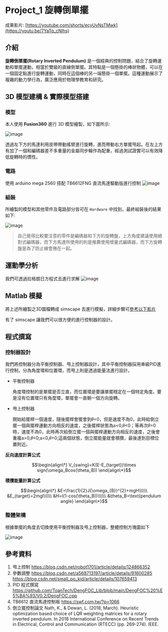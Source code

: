 Project_1 旋轉倒單擺
===
成果影片: [https://youtube.com/shorts/ecyUvNsTMwk](https://youtu.be/7YaTq_cNlhs)

介紹
---
**旋轉倒單擺(Rotary Inverted Pendulum)** 是一個經典的控制問題，結合了旋轉運動和單擺運動，相當於雙級的直線倒單擺。其特點是一個懸掛的棒狀物體，可以在一個固定點進行旋轉運動，同時在這個棒的另一端懸掛一個單擺。這種運動展示了複雜的動力學行為，廣泛應用於物理學教育和研究。

3D 模型建構 & 實際模型搭建
---
### 模型
本人使用 **Fusion360** 進行 3D 模型繪製，如下圖所示:

![image](IMG/pendulum_3D_model.png)

透過左下方的馬達利用皮帶帶動搖臂進行旋轉，進而帶動右方單擺甩起。在左上方有加了一個和編碼器差不多重量的金屬同步輪作為配重，經過測試證實可以有效降低旋轉時的慣性。

### 電路
使用 arduino mega 2560 搭配 TB6612FNG 直流馬達驅動版進行控制
![image](IMG/electric.jpg)

### 組裝
所繪製的模型和其他零件及電路部分皆可在 `Hardware` 中找到，最終組裝後的結果如下:

![image](IMG/real%20model.jpg)

>自己覺得比較要注意的零件是編碼器和下方的旋轉盤，上方角度建議使用絕對式編碼器，而下方馬達所使用的則是推薦使用增量式編碼器，而下方旋轉盤是為了防止線會捲在一起。




運動學分析
---
我們可透過拉格朗日方程式去進行求解
![image](IMG/S__1753091.jpg)

Matlab 模擬
---
將上述所繪製之3D圖檔轉成 simscape 去進行模擬，詳細步驟可[參考以下影片][1]

[1]:<https://www.youtube.com/watch?v=pDiwAA1cnb0&t=0s>

有了 simscape 讓我們可以很方便的進行控制器的設計。



程式撰寫
---
### 控制器設計

我們將控制器分為平衡控制器、甩上控制器設計，其中平衡控制器採用串級PID進行控制，分為角度環和位置環，而甩上則是透過能量法進行設計。

* 平衡控制器
    
    角度環控制的是單擺是否立直，而位置環是要讓單擺穩定在一個特定角度。要是沒有位置環只有角度環，單擺會一直朝一個方向旋轉。

* 甩上控制器
    
    開始給擺桿一個速度，隨後擺桿會擺會到𝜃=0，但是速度不為0，此時給倒立擺一個與擺桿運動方向相反的速度，之後擺桿狀態為a<0,𝜃<0；等再次𝜃=0時，速度不為0，此時再次給倒立擺一個與擺桿運動方向相反的速度，之後會重複a>0,𝜃<0;a<0,𝜃>0;這兩個狀態，倒立擺能量就會積攢，最後達到目標位置附近。

**反向速度計算公式**
  
$$\begin{align\*}
V_{swing}=K(E-E_{target})\times sign(\omega_Bcos(\theta_B))
\end{align\*}$$

**積攢能量計算公式**
  
$$\begin{align\*}
&E=\frac{1}{2}J{\omega_{B}}^{2}+mgH\\\\\\
&E_{target}=2mgl\\\\\\
&H=l(1-cos(\theta_B))\\\\\\
&\theta_B=\text{pendulum angle}
\end{align\*}$$




### 整體架構

根據單擺的角度去切換使用平衡控制器及甩上控制器，整體控制方塊圖如下

![image](IMG/整體架構.png)

參考資料
---
1. 甩上控制 
https://blog.csdn.net/robot1701/article/details/124866352
2. 參數調整 
https://blog.csdn.net/a568713197/article/details/91600285 https://blog.csdn.net/small_po_kid/article/details/107659413
3. PID 程式撰寫
https://github.com/ToanTech/DengFOC_Lib/blob/main/DengFOC%20%E5%BA%93/V0.2/DengFOC.cpp
4. TB6612 直流馬達控制板
https://swf.com.tw/?p=1066
5. 倒立擺控制論文
Nath, K., & Dewan, L. (2018, March). Heuristic optimization based choice of LQR weighting matrices for a rotary inverted pendulum. In 2018 International Conference on Recent Trends in Electrical, Control and Communication (RTECC) (pp. 269-274). IEEE.
